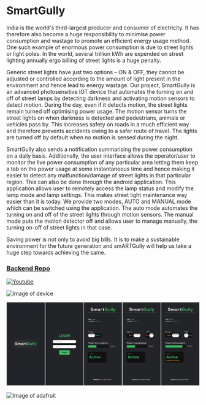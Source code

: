 # SmartGully

India is the world's third-largest producer and consumer of electricity. It has therefore also become a huge responsibility to minimise power consumption and wastage to promote an efficient energy usage method. One such example of enormous power consumption is due to street lights or light poles. In the world, several trillion kWh are expended on street lighting annually ergo billing of street lights is a huge penalty. 

Generic street lights have just two options – ON & OFF, they cannot be adjusted or controlled according to the amount of light present in the environment and hence lead to energy wastage. Our project, SmartGully is an advanced photosensitive IOT device that automates the turning on and off of street lamps by detecting darkness and activating motion sensors to detect motion. During the day, even if it detects motion, the street lights remain turned off optimising power usage. The motion sensor turns the street lights on when darkness is detected and pedestrians, animals or vehicles pass by. This increases safety on roads in a much efficient way and therefore prevents accidents owing to a safer route of travel. The lights are turned off by default when no motion is sensed during the night. 

SmartGully also sends a notification summarising the power consumption on a daily basis. Additionally, the user interface allows the operator/user to monitor the live power consumption of any particular area letting them keep a tab on the power usage at some instantaneous time and hence making it easier to detect any malfunction/damage of street lights in that particular region. This can also be done through the android application. This application allows user to remotely access the lamp status and modify the lamp mode and lamp settings. This makes street light maintenance way easier than it is today. We provide two modes, AUTO and MANUAL mode which can be switched using the application. The auto mode automates the turning on and off of the street lights through motion sensors. The manual mode puts the motion detector off and allows user to manage manually, the turning on-off of street lights in that case. 

Saving power is not only to avoid big bills. It is to make a sustainable environment for the future generation and smARTGully will help us take a huge step towards achieving the same.

### [Backend Repo](https://git.zerobot.xyz/anantankur/gullyarApi)

[![Youtube](https://img.youtube.com/vi/VDHQHrDo0Io/0.jpg)](https://www.youtube.com/watch?v=VDHQHrDo0Io&feature=youtu.be)

![Image of device](Screenshots/Device_snip_2.png)

![Image of 1](Screenshots/all.png)

![Image of adafruit](Screenshots/Adafruit_dashboard_snip.PNG)



